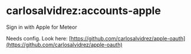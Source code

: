 # carlosalvidrez:accounts-apple

Sign in with Apple for Meteor  
  
Needs config. Look here: [https://github.com/carlosalvidrez/apple-oauth](https://github.com/carlosalvidrez/apple-oauth)  
